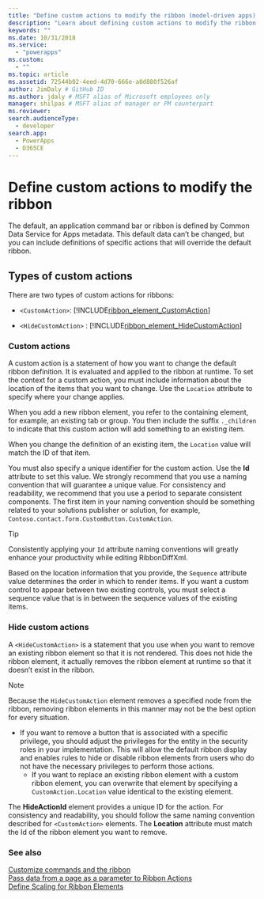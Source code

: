 ```yaml
---
title: "Define custom actions to modify the ribbon (model-driven apps) | Microsoft Docs" # Intent and product brand in a unique string of 43-59 chars including spaces"
description: "Learn about defining custom actions to modify the ribbon." # 115-145 characters including spaces. This abstract displays in the search result."
keywords: ""
ms.date: 10/31/2018
ms.service:
  - "powerapps"
ms.custom:
  - ""
ms.topic: article
ms.assetid: 72544b02-4eed-4d70-666e-a0d880f526af
author: JimDaly # GitHub ID
ms.author: jdaly # MSFT alias of Microsoft employees only
manager: shilpas # MSFT alias of manager or PM counterpart
ms.reviewer: 
search.audienceType: 
  - developer
search.app: 
  - PowerApps
  - D365CE
---
```


# Define custom actions to modify the ribbon

<!-- https://docs.microsoft.com/dynamics365/customer-engagement/developer/customize-dev/define-custom-actions-modify-ribbon -->

The default, an application command bar or ribbon is defined by Common Data Service for Apps metadata. This default data can’t be changed, but you can include definitions of specific actions that will override the default ribbon.  
  
## Types of custom actions  
 There are two types of custom actions for ribbons:  
  
- `<CustomAction>`: [!INCLUDE[ribbon_element_CustomAction](../../includes/ribbon-element-customaction.md)]  
  
- `<HideCustomAction>` : [!INCLUDE[ribbon_element_HideCustomAction](../../includes/ribbon-element-hidecustomaction.md)]  
  
### Custom actions  
 A custom action is a statement of how you want to change the default ribbon definition. It is evaluated and applied to the ribbon at runtime. To set the context for a custom action, you must include information about the location of the items that you want to change. Use the `Location` attribute to specify where your change applies.  
  
 When you add a new ribbon element, you refer to the containing element, for example, an existing tab or group. You then include the suffix `._children` to indicate that this custom action will add something to an existing item.  
  
 When you change the definition of an existing item, the `Location` value will match the ID of that item.  
  
 You must also specify a unique identifier for the custom action. Use the **Id** attribute to set this value. We strongly recommend that you use a naming convention that will guarantee a unique value. For consistency and readability, we recommend that you use a period to separate consistent components. The first item in your naming convention should be something related to your solutions publisher or solution, for example, `Contoso.contact.form.CustomButton.CustomAction`.  
  
> [!TIP]
>  Consistently applying your `Id` attribute naming conventions will greatly enhance your productivity while editing RibbonDiffXml.  
  
 Based on the location information that you provide, the `Sequence` attribute value determines the order in which to render items. If you want a custom control to appear between two existing controls, you must select a sequence value that is in between the sequence values of the existing items.  
  
### Hide custom actions  
 A `<HideCustomAction>` is a statement that you use when you want to remove an existing ribbon element so that it is not rendered. This does not hide the ribbon element, it actually removes the ribbon element at runtime so that it doesn’t exist in the ribbon.  
  
> [!NOTE]
>  Because the `HideCustomAction` element removes a specified node from the ribbon, removing ribbon elements in this manner may not be the best option for every situation.  
> 
> - If you want to remove a button that is associated with a specific privilege, you should adjust the privileges for the entity in the security roles in your implementation. This will allow the default ribbon display and enables rules to hide or disable ribbon elements from users who do not have the necessary privileges to perform those actions.  
>   -   If you want to replace an existing ribbon element with a custom ribbon element, you can overwrite that element by specifying a `CustomAction.Location` value identical to the existing element.  
  
 The **HideActionId** element provides a unique ID for the action. For consistency and readability, you should follow the same naming convention described for `<CustomAction>` elements. The **Location** attribute must match the Id of the ribbon element you want to remove.  
  
### See also  
 [Customize commands and the ribbon](customize-commands-ribbon.md)   
 [Pass data from a page as a parameter to Ribbon Actions](/dynamics365/customer-engagement/developer/customize-dev/pass-dynamics-365-data-page-parameter-ribbon-actions)<br/>   <!-- TODO need to update the relevant PowerApps repo link-->
 [Define Scaling for Ribbon Elements](define-scaling-ribbon-elements.md)
